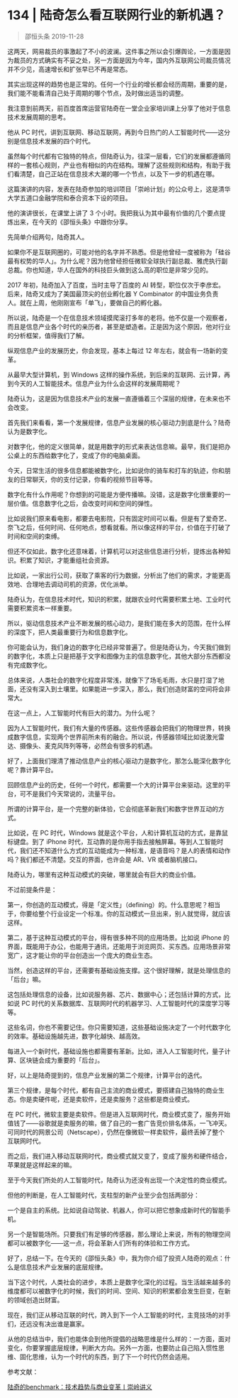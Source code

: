 # 134 | 陆奇怎么看互联网行业的新机遇？
> 邵恒头条
2019-11-28

这两天，网易裁员的事激起了不小的波澜。这件事之所以会引爆舆论，一方面是因为裁员的方式确实有不妥之处，另一方面是因为今年，国内外互联网公司裁员情况并不少见，高速增长和扩张早已不再是常态。

其实出现这样的趋势也是正常的。任何一个行业的增长都会经历周期，重要的是，我们能不能看清自己处于周期的哪个节点，及时做出适当的调整。

我注意到前两天，前百度首席运营官陆奇在一堂企业家培训课上分享了他对于信息技术发展周期的思考。

他从 PC 时代，讲到互联网、移动互联网，再到今日热门的人工智能时代——这分别是信息技术发展的四个时代。

虽然每个时代都有它独特的特点，但陆奇认为，往深一层看，它们的发展都遵循同样的一套核心规则，产业也有相似的内在结构。理解了这些规则和结构，有助于我们看清楚，自己正站在信息技术大潮的哪一个节点，以及下一步的机遇在哪。

这篇演讲的内容，发表在陆奇参加的培训项目「崇岭计划」的公众号上，这是清华大学五道口金融学院和泰合资本下设的项目。

他的演讲很长，在课堂上讲了 3 个小时。我把我认为其中最有价值的几个要点提炼出来，在今天的《邵恒头条》中跟你分享。

先简单介绍两句，陆奇其人。

如果你不是互联网圈的，可能对他的名字并不熟悉。但是他曾经一度被称为「硅谷最有权势的华人」。为什么呢？因为他曾经担任微软全球执行副总裁、雅虎执行副总裁。你也知道，华人在国外的科技巨头做到这么高的职位是非常少见的。

2017 年初，陆奇加入了百度，当时主导了百度的 AI 转型，职位仅次于李彦宏。后来，陆奇又成为了美国最顶尖的创业孵化器 Y Combinator 的中国业务负责人。就在上周，他刚刚宣布「单飞」，要做自己的孵化器。

所以说，陆奇是一个在信息技术领域摸爬滚打多年的老将。他不仅是一个观察者，而且是信息产业各个时代的亲历者，甚至是塑造者。正是因为这个原因，他对行业的分析框架，值得我们了解。

纵观信息产业的发展历史，你会发现，基本上每过 12 年左右，就会有一场新的变革。

从最早大型计算机，到 Windows 这样的操作系统，到后来的互联网、云计算，再到今天的人工智能技术。信息产业为什么会这样的发展周期呢？

陆奇认为，这是因为信息技术产业的发展一直遵循着三个深层的规律，在未来也不会改变。

首先我们来看看，第一个发展规律，信息产业发展的核心驱动力到底是什么？陆奇认为是数字化。

对数字化，他的定义很简单，就是用数字的形式来表达信息嘛。最早，我们是把办公桌上的东西给数字化了，变成了你的电脑桌面。

今天，日常生活的很多信息都能被数字化，比如说你的骑车和打车的轨迹，你和朋友的日常聊天，你的支付记录，你看的视频节目等等。

数字化有什么作用呢？你想到的可能是方便传播嘛。没错，这是数字化很重要的一层价值。信息数字化之后，会改变时间和空间的弹性。

比如说我们原来看电影，都要去电影院，只有固定时间可以看。但是有了爱奇艺、奈飞之后，任何时间、任何地点，想看就看。所以像这样的平台，价值在于打破了时间和空间的束缚。

但还不仅如此，数字化还意味着，计算机可以对这些信息进行分析，提炼出各种知识。积累了知识，才能重组社会资源。

比如说，一家出行公司，获取了乘客的行为数据，分析出了他们的需求，才能更高效地、合理地去调动司机的资源，优化派单。

陆奇认为，在信息技术时代，知识的积累，就跟农业时代需要积累土地、工业时代需要积累资本一样重要。

所以，驱动信息技术产业不断发展的核心动力，是我们能在多大的范围，在什么样的深度下，把人类最重要行为和信息数字化。

你可能会认为，我们身边的数字化已经非常普遍了。但是陆奇认为，今天我们做到的数字化，本质上只是把基于文字和图像为主的信息数字化，其他大部分东西都没有完成数字化。

总体来说，人类社会的数字化程度非常浅，就像下了场毛毛雨，水只是打湿了地面，还没有深入到土壤里。如果能进一步深入，那么，我们创造财富的空间将会非常大。

在这一点上，人工智能时代有巨大的潜力。为什么呢？

因为人工智能时代，我们有大量的传感器。这些传感器会把我们的物理世界，转换成数字信息，实现两个世界前所未有的融合。所以说，传感器领域比如说激光雷达、摄像头、麦克风阵列等等，必然会有很多的机遇。

好了，上面我们理清了推动信息产业的核心驱动力是数字化，那怎么能深化数字化呢？靠计算平台。

回顾信息产业的历史，任何一个时代，都需要一个大的计算平台来驱动。这里的平台，可不是我们今天常说的，流量平台。

所谓的计算平台，是一个完整的新体验，它会彻底革新我们和数字世界互动的方式。

比如说，在 PC 时代，Windows 就是这个平台，人和计算机互动的方式，是靠鼠标键盘。到了 iPhone 时代，互动靠的是你用手指去接触屏幕。等到人工智能时代，我们还不知道什么方式的互动能成为一种标准，是语音吗？是人的表情和动作吗？我们都还不清楚。交互的界面，也许会是 AR、VR 或者脑机接口。

陆奇认为，哪里有这种互动模式的突破，哪里就会有巨大的商业价值。

不过前提条件是：

第一，你创造的互动模式，得是「定义性」（defining）的。什么意思呢？相当于，你要给整个行业设定一个标准。你的互动模式一旦出来，别人就觉得，就应该这样。

第二，基于这种互动模式的平台，得有很多种不同的应用场景。比如说 iPhone 的界面，既能用于办公，也能用于通讯，还能用于浏览网页、买东西。应用场景非常宽广，这才能让你的平台创造出一个庞大的商业生态。

当然，创造这样的平台，还需要有基础设施支撑。这个很好理解，就是处理信息的「后台」嘛。

这包括处理信息的设备，比如说服务器、芯片、数据中心；还包括计算的方式，比如说 PC 时代的关系数据库、互联网时代的机器学习、人工智能时代的深度学习等等。

这些名词，你也不需要记住。你只需要知道，这些基础设施决定了一个时代数字化的效率。基础设施越先进，数字化越快、越高效。

每进入一个新时代，基础设施也都需要有革新。比如，进入人工智能时代，量子计算、区块链会成为重要的「后台」。

好，以上是陆奇提到的，信息产业发展的第二个规律，计算平台的迭代。

第三个规律，是每个时代，都有自己主流的商业模式，要搭建自己独特的商业生态。你是卖硬件呢，还是卖软件，还是卖服务？这些都是商业模式。

在 PC 时代，微软主要是卖软件。但是进入互联网时代，商业模式变了，服务开始值钱了——谷歌就是卖服务的嘛，做了自己的一套广告竞价排名体系，一飞冲天。可同时代的网景公司（Netscape），仍然在像微软一样卖软件，最终丢掉了整个互联网时代。

而之后，我们进入移动互联网时代，商业模式就又变了，变成了服务和硬件结合，苹果就是这样起来的嘛。

至于今天我们所处的人工智能时代，陆奇认为还没有出现一个决定性的商业模式。

但他的判断是，在人工智能时代，支柱型的新产业至少会包括两部分：

一个是自主的系统。比如说自动驾驶、机器人，你可以把它想象成新时代的智能手机。

另一个是智能场所。只要我们有足够的传感器，那么理论上来说，所有的物理空间都可以被数字化——这一点，将会革新人们所有的体验和工作方式。

好了，总结一下。在今天的《邵恒头条》中，我为你介绍了投资人陆奇的观点：什么是信息技术产业发展的底层规律。

当下这个时代，人类社会的进步，本质上是数字化深化的过程。当生活越来越多的维度都可以被数字化的时候，我们的时间、空间、知识的积累都会发生巨变，在新的领域创造出财富。

现在，我们正从移动互联的时代，跨入到下一个人工智能的时代，主竞技场的对手们，还远没有决出谁是赢家。

从他的总结当中，我们也能体会到他所提倡的战略思维是什么样的：一方面，面对变化，你要掌握底层规律，判断大方向。另外一方面，也要防止自己陷入惯性思维、固化思维，认为一个时代的东西，到了下一个时代仍然会适用。

参考文献：

[陆奇的benchmark：技术趋势与商业变革丨崇岭讲义](https://mp.weixin.qq.com/s/uP_8UBDP7_2d6UtnNpUm3A)